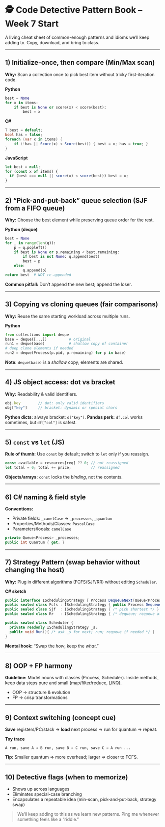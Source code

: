 # 🕵️ Code Detective Pattern Book – Week 7 Start

A living cheat sheet of common-enough patterns and idioms we’ll keep adding to. Copy, download, and bring to class.

---

## 1) Initialize-once, then compare (Min/Max scan)

**Why:** Scan a collection once to pick best item without tricky first-iteration code.

**Python**

```python
best = None
for x in items:
    if best is None or score(x) < score(best):
        best = x
```

**C#**

```csharp
T best = default;
bool has = false;
foreach (var x in items) {
    if (!has || Score(x) < Score(best)) { best = x; has = true; }
}
```

**JavaScript**

```js
let best = null;
for (const x of items) {
  if (best === null || score(x) < score(best)) best = x;
}
```

---

## 2) “Pick-and-put-back” queue selection (SJF from a FIFO queue)

**Why:** Choose the best element while preserving queue order for the rest.

**Python (deque)**

```python
best = None
for _ in range(len(q)):
    p = q.popleft()
    if best is None or p.remaining < best.remaining:
        if best is not None: q.append(best)
        best = p
    else:
        q.append(p)
return best  # NOT re-appended
```

**Common pitfall:** Don’t append the new best; append the loser.

---

## 3) Copying vs cloning queues (fair comparisons)

**Why:** Reuse the same starting workload across multiple runs.

**Python**

```python
from collections import deque
base = deque([...])          # original
run1 = deque(base)           # shallow copy of container
# deep clone elements if needed
run2 = deque(Process(p.pid, p.remaining) for p in base)
```

**Note:** `deque(base)` is a *shallow* copy; elements are shared.

---

## 4) JS object access: dot vs bracket

**Why:** Readability & valid identifiers.

```js
obj.key        // dot: only valid identifiers
obj["key"]     // bracket: dynamic or special chars
```

**Python dicts:** always bracket: `d["key"]`. **Pandas perk:** `df.col` works sometimes, but `df["col"]` is safest.

---

## 5) `const` vs `let` (JS)

**Rule of thumb:** Use `const` by default; switch to `let` only if you reassign.

```js
const available = resources[req] ?? 0; // not reassigned
let total = 0; total += price;         // reassigned
```

**Objects/arrays:** `const` locks the *binding*, not the contents.

---

## 6) C# naming & field style

**Conventions:**

- Private fields: `_camelCase` → `_processes`, `_quantum`
- Properties/Methods/Classes: `PascalCase`
- Parameters/locals: `camelCase`

```csharp
private Queue<Process> _processes;
public int Quantum { get; }
```

---

## 7) Strategy Pattern (swap behavior without changing the host)

**Why:** Plug in different algorithms (FCFS/SJF/RR) without editing `Scheduler`.

**C# sketch**

```csharp
public interface ISchedulingStrategy { Process DequeueNext(Queue<Process> q); }
public sealed class Fcfs : ISchedulingStrategy { public Process DequeueNext(Queue<Process> q)=>q.Dequeue(); }
public sealed class Sjf  : ISchedulingStrategy { /* pick shortest */ }
public sealed class Rr   : ISchedulingStrategy { /* dequeue; requeue after quantum */ }

public sealed class Scheduler {
  private readonly ISchedulingStrategy _s;
  public void Run(){ /* ask _s for next; run; requeue if needed */ }
}
```

**Mental hook:** “Swap the *how*, keep the *what*.”

---

## 8) OOP + FP harmony

**Guideline:** Model nouns with classes (Process, Scheduler). Inside methods, keep data steps pure and small (map/filter/reduce, LINQ).

- OOP → structure & evolution
- FP  → crisp transformations

---

## 9) Context switching (concept cue)

**Save** registers/PC/stack → **load** next process → run for quantum → repeat.

**Toy trace**

```
A run, save A → B run, save B → C run, save C → A run ...
```

**Tip:** Smaller quantum ⇒ more overhead; larger ⇒ closer to FCFS.

---

## 10) Detective flags (when to memorize)

- Shows up across languages
- Eliminates special-case branching
- Encapsulates a repeatable idea (min-scan, pick‑and‑put‑back, strategy swap)

> We’ll keep adding to this as we learn new patterns. Ping me whenever something feels like a “riddle.”

